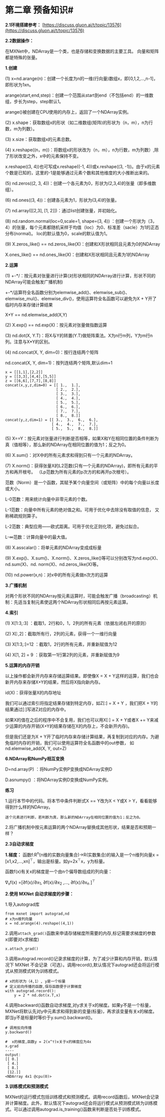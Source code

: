 # 第二章 预备知识#
**2.1环境搭建参考：**
[https://discuss.gluon.ai/t/topic/13576](https://discuss.gluon.ai/t/topic/13576)

**2.2数据操作：**

在MXNet中，NDArray是一个类，也是存储和变换数据的主要工具。
向量和矩阵都是特殊的张量。

**1.创建**

(1) x=nd.arange(n)：创建一个长度为n的一维(行向量)数组x，即[0,1,2,...,n-1]，即形状为1xn。

arange(start,end,step)：创建一个范围从start到end（不包括end）的一维数组，步长为step，step默认1。

arange()被创建在CPU使用的内存上，返回了一个NDArray实例。

(2) x.shape：获取数组x的形状（如二维数组(矩阵)的形状为（n，m），n为行数，m为列数）。 

(3) x.size：获取数组x的元素总数。

(4) x.reshape((n，m))：将数组x的形状改为（n，m），n为行数，m为列数）,除了形状改变之外，x中的元素保持不变。

x.reshape((3, 4))也可写成x.reshape((-1, 4))或x.reshape((3, -1))。由于x的元素个数是已知的，这里的-1是能够通过元素个数和其他维度的大小推断出来的。 

(5) nd.zeros((2, 3, 4))：创建一个各元素为0，形状为(2,3,4)的张量（即多维数组）。

(6) nd.ones((3, 4))：创建各元素为1，形状为(3,4)的张量。 

(7) nd.array([[2,3], [1, 2]])：通过list创建张量，并初始化。

(8) nd.random.normal(loc=0,scale=1, shape=(3, 4)) ：创建一个形状为（3，4）的张量，每个元素都随机采样于均值（loc）为0、标准差（sacle）为1的正态分布(normal)。 loc的默认值为0，scale的默认值为1。

(9) X.zeros_like() == nd.zeros_like(X)：创建和X形状相同且元素为0的NDArray

  X.ones_like() == nd.ones_like(X)：创建和X形状相同且元素为1的NDArray


**2.运算**

(1) +-*/：按元素对张量进行计算(对形状相同的NDArray进行计算，形状不同的NDArray可能会触发广播机制)

+-*/运算符全名函数分别为elemwise_add()、elemwise_sub()、elemwise_mul()、elemwise_div()，使用运算符全名函数可以避免为X + Y开了临时内存来存储计算结果

X+Y == nd.elemwise_add(X,Y)

(2) X.exp() == nd.exp(X)：按元素对张量做指数运算

(3) nd.dot(X, Y.T)：将X与Y的转置(Y.T)做矩阵乘法。X为n行m列，Y为m行n列。注意与X*Y的区别。

(4) nd.concat(X, Y, dim=0)：按行连结两个矩阵

  nd.concat(X, Y, dim=1)：按列连结两个矩阵,默认dim=1

    x = [[1,1],[2,2]]
	y = [[3,3],[4,4],[5,5]]
	z = [[6,6],[7,7],[8,8]]
	concat(x,y,z,dim=0) = [[ 1.,  1.],
                           [ 2.,  2.],
                           [ 3.,  3.],
                           [ 4.,  4.],
                           [ 5.,  5.],
                           [ 6.,  6.],
                           [ 7.,  7.],
                           [ 8.,  8.]]
	concat(y,z,dim=1) = [[ 3.,  3.,  6.,  6.],
                         [ 4.,  4.,  7.,  7.],
                         [ 5.,  5.,  8.,  8.]]
(5) X==Y：按元素对张量进行判断是否相等，如果X和Y在相同位置的条件判断为真（值相等），那么新的NDArray在相同位置的值为1；反之为0。

(6) X.sum()：对X中的所有元素求和得到只有⼀个元素的NDArray。 

(7) X.norm()：获得张量X的L2范数(只有⼀个元素的NDArray)，即所有元素的平方和再开根号。
（Lp范数为所有元素的p次方的和再开p次根号）。

范数（Norm）是一个函数，其赋予某个向量空间（或矩阵）中的每个向量以长度或大小。

L-0范数：用来统计向量中非零元素的个数。

L-1范数：向量中所有元素的绝对值之和。可用于优化中去除没有取值的信息，
又称稀疏规则算子。

L-2范数：典型应用——欧式距离。可用于优化正则化项，避免过拟合。

L-∞范数：计算向量中的最大值。

(8) X.asscalar()：将单元素的NDArray变成成标量

(9) X.exp()、X.sum()、X.norm()、X.zeros_like()等可以分别改写为nd.exp(X)、nd.sum(X)、nd. norm(X)、nd.zeros_like(X)等。

(10) nd.power(x,n)：对x中的所有元素做n次方的运算 

**3.广播机制**

对两个形状不同的NDArray按元素运算时，可能会触发⼴播（broadcasting）机制：先适当复制元素使这两个NDArray形状相同后再按元素运算。 

**4.索引**

(1) X[1:3,:3] ：截取1，2行和0，1，2列的所有元素（依据左闭右开的原则）

(2) X[:,2]：截取所有行，2列的元素，获得一个一维行向量

(3) X[1:3,:]=12 ：截取1，2行的所有元素，并重新赋值为12

(4) X[1, 2] = 9 ：获取第一1行第2列的元素，并重新赋值为9

**5.运算的内存开销**

以上操作都会新开内存来存储运算结果。即使像X = X + Y这样的运算，我们也会新开内存来存储X+Y的结果，然后将X指向新内存。

id(X)：获得张量X的内存地址

我们可以通过索引将指定结果存储到特定内存，如Z[:] = X + Y ，我们把X + Y的结果通过[:]写进Z对应的内存中。 

如果X的值在之后的程序中不会复用，我们也可以⽤X[:] = X + Y或者X += Y来减少运算的内存开销(X+Y的结果存储在X的内存上，不会新开内存)。 

但是我们还是为X + Y开了临时内存来存储计算结果，再复制到对应的内存。为避免临时内存的开销，我们可以使用运算符全名函数中的out参数， 如nd.elemwise_add(X, Y, out=Z) 

**6.NDArray和NumPy相互变换**

D=nd.array(P) ：将NumPy实例P变换成NDArray实例D

D.asnumpy() ：将NDArray实例D变换成NumPy实例。 

**练习**

1.运行本节中的代码。将本节中条件判断式X == Y改为X < Y或X > Y，看看能够得到什么样的NDArray。

	逐个元素进行判断，若判断为真，那么新的NDArray在相同位置的值为1；反之为0。

2.将广播机制中按元素运算的两个NDArray替换成其他形状，结果是否和预期一样？ 



**2.3自动求梯度**

**1.梯度：**
函数f:R<sup>n</sup>(n维的实数向量集合)→R(实数集合)的输⼊是⼀个n维列向量x = [x1,x2,...,xn]<sup>⊤</sup>，输出是标量。如y=2x<sup>⊤</sup>x，y为标量。

函数f(x)有关x的梯度是一个由n个偏导数组成的列向量：

 ∇<sub>x</sub>f(x) =[∂f(x)/∂x<sub>1</sub>, ∂f(x)/∂x<sub>2</sub> ,..., ∂f(x)/∂x<sub>n</sub> ]<sup>⊤</sup>

**2.使用 MXNet 自动求梯度的步骤：**
    
1.导入autograd库

    from mxnet import autograd,nd
    # x为n维列向量
    x = nd.arange(4).reshape((4,1))

2.调用`attach_grad()`函数来申请存储梯度所需要的内存,标记需要求梯度的参数x(即要对x求梯度)

    x.attach_grad()

3.调用autograd.record()记录求梯度的计算，为了减少计算和内存开销，默认情况下 MXNet 不会记录（可选）。调用record(),默认情况下autograd还会将运行模式从预测模式转为训练模式。

	# x的形状为（4,1）, y是一个标量
	# 定义前向传播的函数,保存函数便于计算梯度
	with autograd.record():
		y = 2 * nd.dot(x.T,x)

4.调用backward()函数自动求梯度,对y求关于x的梯度。如果y不是一个标量，MXNet将默认先对y中元素求和得到新的变量(标量)，再求该变量有关x的梯度。即当y不是标量时等价于y.sum().backward()。

	# 调用反向传播
	y.backward()

	#  x的梯度,函数y = 2(x^⊤)x关于x的梯度应为4x
	x.grad
    ----
    output:
    [[ 0.]
     [ 4.]
     [ 8.]
     [12.]]
    <NDArray 4x1 @cpu(0)>

**3.训练模式和预测模式**

MXNet的运行模式包括训练模式和预测模式。调用record函数后，MXNet会记录并计算梯度。此外，默认情况下autograd还会将运行模式从预测模式转为训练模式。可以通过调用autograd.is_training()函数来判断是否处于训练模式。 